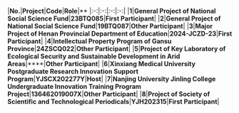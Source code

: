|**No.**|**Project**|**Code**|**Role**|**
|:-:|:-:|:-:|:-:|
|**1**|**General Project of National Social Science Fund**|**23BTQ085**|**First Participant**|
|**2**|**General Project of National Social Science Fund**|**19BTQ087**|**Other Participant**|
|**3**|**Major Project of Henan Provincial Department of Education**|**2024-JCZD-23**|**First Participant**|
|**4**|**Intellectual Property Program of Gansu Province**|**24ZSCQ022**|**Other Participant**|
|**5**|**Project of Key Laboratory of Ecological Security and Sustainable Development in Arid Areas**|****|**Other Participant**|
|**6**|**Xinxiang Medical University Postgraduate Research Innovation Support Program**|**YJSCX202277Y**|**Host**|
|**7**|**Nanjing University Jinling College Undergraduate Innovation Training Program Project**|**136462019007X**|**Other Participant**|
|**8**|**Project of Society of Scientific and Technological Periodicals**|**YJH202315**|**First Participant**|
